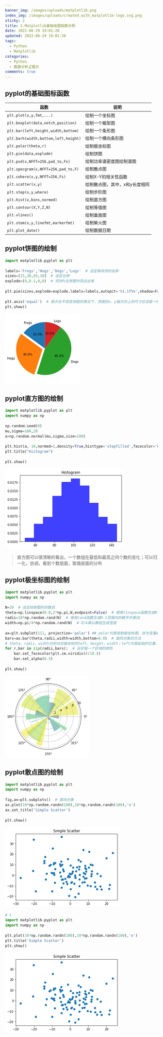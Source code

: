 ```yaml
---
banner_img: /images/uploads/matplotlib.png
index_img: /images/uploads/created_with_matplotlib-logo.svg.png
sticky: 2
title: 2.Matplotlib基础绘图函数示例
date: 2022-06-29 19:01:20
updated: 2022-06-29 19:01:20
tags:
  - Python
  - Matplotlib
categories:
  - Python
  - 数据分析之展示
comments: true
---
```



## pyplot的基础图标函数

| 函数                                 | 说明                           |
| ------------------------------------ | ------------------------------ |
| `plt.plot(x,y,fmt,...)`              | 绘制一个坐标图                 |
| `plt.boxplot(data,notch,position)`   | 绘制一个箱型图                 |
| `plt.bar(left,height,width,bottom)`  | 绘制一个条形图                 |
| `plt.barh(width,bottom,left,height)` | 绘制一个横向条形图             |
| `plt.polar(theta,r)`                 | 绘制极坐标图                   |
| `plt.pie(data,explode)`              | 绘制饼图                       |
| `plt.psd(x,NFFT=256,pad_to,Fs)`      | 绘制功率谱密度图绘制谱图       |
| `plt.specgram(x,NFFT=256,pad_to,F)`  | 绘制散点图                     |
| `plt.cohere(x,y,NFFT=256,Fs)`        | 绘制X-Y的相关性函数            |
| `plt.scatter(x,y)`                   | 绘制散点图，其中，x和y长度相同 |
| `plt.step(x,y,where)`                | 绘制步阶图                     |
| `plt.hist(x,bins,normed)`            | 绘制直方图                     |
| `plt.contour(X,Y,Z,N)`               | 绘制等值图                     |
| `plt.vlines()`                       | 绘制垂直图                     |
| `plt.stem(x,y,linefmt,markerfmt)`    | 绘制柴火图                     |
| `plt.plot_date()`                    | 绘制数据日期                   |

## pyplot饼图的绘制

```python
import matplotlib.pyplot as plt

labels='Frogs','Hogs','Dogs','Logs'  # 设定每块饼的名称
sizes=[15,30,45,10]  # 设定比例
explode=(0,0.1,0,0)  # 将30%在饼图中突出出来

plt.pie(sizes,explode=explode,labels=labels,autopct='%1.1f%%',shadow=False,startangle=90)  # autopct表示显示百分数的方式，shadow代表是二维饼图还是三维有阴影的立体效果，startangle表示饼图的起始角度

plt.axis('equal')  # 表示在不改变饼图的情况下，饼图的x，y轴方向上的尺寸应该是一样的
plt.show()

```

![](https://raw.githubusercontent.com/cfx2020/image/main/image-20210723130114684.png)

## pyplot直方图的绘制

```python
import matplotlib.pyplot as plt
import numpy as np

np.random.seed(0)
mu,sigma=100,20
a=np.random.normal(mu,sigma,size=100)

plt.hist(a, 10,normed=1,density=True,histtype='stepfilled',facecolor='b',alpha=0.75)  # bin代表直方的个数，根据所给数据在区间分布的多少绘制直方;density将元素出现的个数归一化为元素出现的概率，表示在纵坐标上，如果为False，则纵坐标代表在直方中出现的a的个数
plt.title("Histogram")

plt.show()
```

![](https://raw.githubusercontent.com/cfx2020/image/main/image-20210724181602431.png)

> 直方图可以很清晰的看出，一个数组在最低和最高之间个数的变化；可以归一化，协调，看到个数层面，取值层面的分布

## pyplot极坐标图的绘制

```python
import matplotlib.pyplot as plt
import numpy as np

N=20  # 设定绘制图形的数目
theta=np.linspace(0.0,2*np.pi,N,endpoint=False)  # 使用linspace函数生成0-2Π范围内一定步长的20个数字。
radii=10*np.random.rand(N)  # 使用rand函数生成0-1范围内的数字并乘10
width=np.pi/4*np.random.rand(N)  # Π/4乘以数组生成宽度

ax=plt.subplot(111, projection='polar') ## polar代表绘制极坐标图，存为变量ax
bars=ax.bar(theta,radii,width=width,bottom=0.0)  # 面向对象的方法
# theta，radii，width分别对应极坐标的left，height，width；left代表起始的位置，height代表从中心点想边缘绘制的长度，width代表弧度
for r,bar in zip(radii,bars):  # 设定每一个区域的颜色
    bar.set_facecolor(plt.cm.viridis(r/10.))
    bar.set_alpha(0.5)
    
plt.show()
```

![](https://raw.githubusercontent.com/cfx2020/image/main/image-20210724214137197.png)

## pyplot散点图的绘制

```python
import matplotlib.pyplot as plt
import numpy as np

fig,ax=plt.subplots()  # 面向对象
ax.plot(10*np.random.randn(100),10*np.random.randn(100),'o')
ax.set_title('Simple Scatter')

plt.show()
```

![](https://raw.githubusercontent.com/cfx2020/image/main/image-20210725120324252.png)

```python
# t
import matplotlib.pyplot as plt
import numpy as np

plt.plot(10*np.random.randn(100),10*np.random.randn(100),'o')
plt.title('Simple Scatter')
plt.show()
```

![](https://raw.githubusercontent.com/cfx2020/image/main/image-20210725121724655.png)